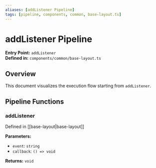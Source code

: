 ```yaml
---
aliases: [addListener Pipeline]
tags: [pipeline, components, common, base-layout.ts]
---
```


# addListener Pipeline

**Entry Point:** `addListener`  
**Defined in:** `components/common/base-layout.ts`  

## Overview

This document visualizes the execution flow starting from `addListener`.

## Pipeline Functions

### addListener

Defined in [[base-layout|base-layout]]

**Parameters:**

- `event`: `string`
- `callback`: `() => void`

**Returns:** `void`

